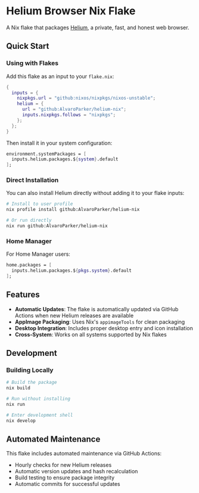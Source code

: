 # Helium Browser Nix Flake

A Nix flake that packages [Helium](https://github.com/imputnet/helium), a private, fast, and honest web browser.

## Quick Start

### Using with Flakes

Add this flake as an input to your `flake.nix`:

```nix
{
  inputs = {
    nixpkgs.url = "github:nixos/nixpkgs/nixos-unstable";
    helium = {
      url = "github:AlvaroParker/helium-nix";
      inputs.nixpkgs.follows = "nixpkgs";
    };
  };
}
```

Then install it in your system configuration:

```nix
environment.systemPackages = [
  inputs.helium.packages.${system}.default
];
```

### Direct Installation

You can also install Helium directly without adding it to your flake inputs:

```bash
# Install to user profile
nix profile install github:AlvaroParker/helium-nix

# Or run directly
nix run github:AlvaroParker/helium-nix
```

### Home Manager

For Home Manager users:

```nix
home.packages = [
  inputs.helium.packages.${pkgs.system}.default
];
```

## Features

- **Automatic Updates**: The flake is automatically updated via GitHub Actions when new Helium releases are available
- **AppImage Packaging**: Uses Nix's `appimageTools` for clean packaging
- **Desktop Integration**: Includes proper desktop entry and icon installation
- **Cross-System**: Works on all systems supported by Nix flakes

## Development

### Building Locally

```bash
# Build the package
nix build

# Run without installing
nix run

# Enter development shell
nix develop
```

## Automated Maintenance

This flake includes automated maintenance via GitHub Actions:

- Hourly checks for new Helium releases
- Automatic version updates and hash recalculation
- Build testing to ensure package integrity
- Automatic commits for successful updates
